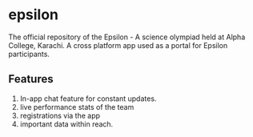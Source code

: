 # epsilon

The official repository of the Epsilon - A science olympiad held at Alpha College, Karachi. 
A cross platform app used as a portal for Epsilon participants.

## Features
1) In-app chat feature for constant updates.
2) live performance stats of the team
3) registrations via the app
4) important data within reach.


